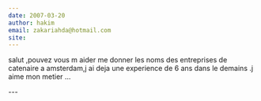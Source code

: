 ```yaml
---
date: 2007-03-20
author: hakim
email: zakariahda@hotmail.com
site: 
---
```


<p>salut  ,pouvez vous m aider me donner les noms  des entreprises de catenaire a amsterdam,j ai deja une experience de 6 ans dans le demains .j aime mon metier ...</p>
---